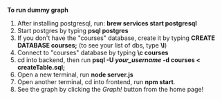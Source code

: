 **To run dummy graph**
1. After installing postgresql, run: **brew services start postgresql**
2. Start postgres by typing **psql postgres**
3. If you don't have the "courses" database, create it by typing **CREATE DATABASE courses;**  (to see your list of dbs, type **\l**)
4. Connect to "courses" database by typing **\c courses**
5. cd into backend, then run **psql -U _your_username_ -d courses < createTable.sql;**
6. Open a new terminal, run **node server.js**
7. Open another terminal, cd into frontend, run **npm start**.
8. See the graph by clicking the _Graph!_ button from the home page!
